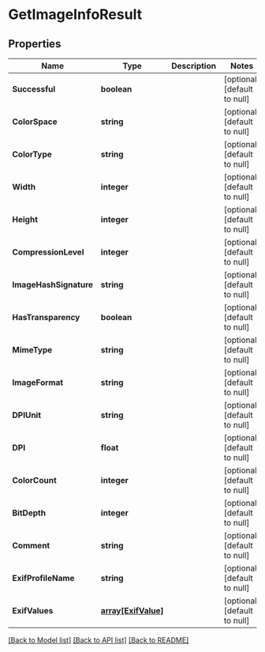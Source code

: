 # GetImageInfoResult

## Properties
Name | Type | Description | Notes
------------ | ------------- | ------------- | -------------
**Successful** | **boolean** |  | [optional] [default to null]
**ColorSpace** | **string** |  | [optional] [default to null]
**ColorType** | **string** |  | [optional] [default to null]
**Width** | **integer** |  | [optional] [default to null]
**Height** | **integer** |  | [optional] [default to null]
**CompressionLevel** | **integer** |  | [optional] [default to null]
**ImageHashSignature** | **string** |  | [optional] [default to null]
**HasTransparency** | **boolean** |  | [optional] [default to null]
**MimeType** | **string** |  | [optional] [default to null]
**ImageFormat** | **string** |  | [optional] [default to null]
**DPIUnit** | **string** |  | [optional] [default to null]
**DPI** | **float** |  | [optional] [default to null]
**ColorCount** | **integer** |  | [optional] [default to null]
**BitDepth** | **integer** |  | [optional] [default to null]
**Comment** | **string** |  | [optional] [default to null]
**ExifProfileName** | **string** |  | [optional] [default to null]
**ExifValues** | [**array[ExifValue]**](ExifValue.md) |  | [optional] [default to null]

[[Back to Model list]](../README.md#documentation-for-models) [[Back to API list]](../README.md#documentation-for-api-endpoints) [[Back to README]](../README.md)


